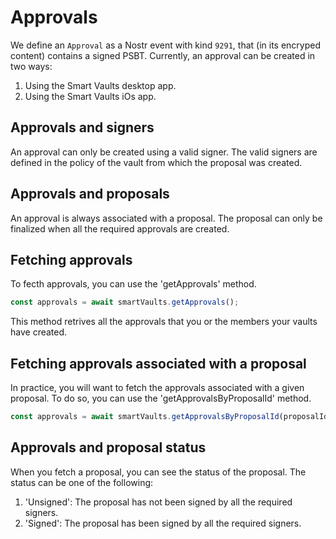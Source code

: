 # Approvals

We define an `Approval` as a Nostr event with kind `9291`, that (in its encryped content) contains a signed PSBT. Currently, an approval can be created in two ways:

1. Using the Smart Vaults desktop app.
2. Using the Smart Vaults iOs app.

## Approvals and signers

An approval can only be created using a valid signer. The valid signers are defined in the policy of the vault from which the proposal was created.

## Approvals and proposals

An approval is always associated with a proposal. The proposal can only be finalized when all the required approvals are created.

## Fetching approvals

To fecth approvals, you can use the 'getApprovals' method.

```javascript
const approvals = await smartVaults.getApprovals();
```

This method retrives all the approvals that you or the members your vaults have created.

## Fetching approvals associated with a proposal

In practice, you will want to fetch the approvals associated with a given proposal. To do so, you can use the 'getApprovalsByProposalId' method.

```javascript
const approvals = await smartVaults.getApprovalsByProposalId(proposalId);
```

## Approvals and proposal status

When you fetch a proposal, you can see the status of the proposal. The status can be one of the following:

1. 'Unsigned': The proposal has not been signed by all the required signers.
2. 'Signed': The proposal has been signed by all the required signers.
